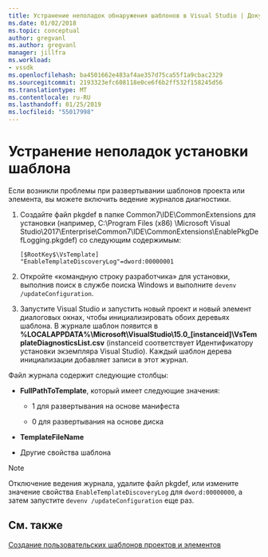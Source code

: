 ```yaml
---
title: Устранение неполадок обнаружения шаблонов в Visual Studio | Документация Майкрософт
ms.date: 01/02/2018
ms.topic: conceptual
author: gregvanl
ms.author: gregvanl
manager: jillfra
ms.workload:
- vssdk
ms.openlocfilehash: ba4501662e483af4ae357d75ca55f1a9cbac2329
ms.sourcegitcommit: 2193323efc608118e0ce6f6b2ff532f158245d56
ms.translationtype: MT
ms.contentlocale: ru-RU
ms.lasthandoff: 01/25/2019
ms.locfileid: "55017998"
---
```

# <a name="troubleshooting-template-installation"></a>Устранение неполадок установки шаблона

Если возникли проблемы при развертывании шаблонов проекта или элемента, вы можете включить ведение журналов диагностики.

1. Создайте файл pkgdef в папке Common7\IDE\CommonExtensions для установки (например, C:\Program Files (x86) \Microsoft Visual Studio\2017\Enterprise\Common7\IDE\CommonExtensions\EnablePkgDefLogging.pkgdef) со следующим содержимым:

    ```
    [$RootKey$\VsTemplate]
    "EnableTemplateDiscoveryLog"=dword:00000001
    ```

1. Откройте «командную строку разработчика» для установки, выполнив поиск в службе поиска Windows и выполните `devenv /updateConfiguration`.

1. Запустите Visual Studio и запустить новый проект и новый элемент диалоговых окнах, чтобы инициализировать обоих деревьях шаблона. В журнале шаблон появится в **%LOCALAPPDATA%\Microsoft\VisualStudio\15.0_[instanceid]\VsTemplateDiagnosticsList.csv** (instanceid соответствует Идентификатору установки экземпляра Visual Studio). Каждый шаблон дерева инициализации добавляет записи в этот журнал.

Файл журнала содержит следующие столбцы:

- **FullPathToTemplate**, который имеет следующие значения:

    - 1 для развертывания на основе манифеста

    - 0 для развертывания на основе диска

- **TemplateFileName**

- Другие свойства шаблона

> [!NOTE]
> Отключение ведения журнала, удалите файл pkgdef, или измените значение свойства `EnableTemplateDiscoveryLog` для `dword:00000000`, а затем запустите `devenv /updateConfiguration` еще раз.

## <a name="see-also"></a>См. также

[Создание пользовательских шаблонов проектов и элементов](creating-custom-project-and-item-templates.md)